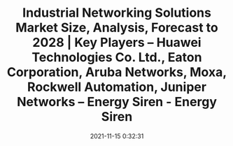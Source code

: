 ---
"title": "Industrial Networking Solutions Market Size, Analysis, Forecast to 2028 | Key Players – Huawei Technologies Co. Ltd., Eaton Corporation, Aruba Networks, Moxa, Rockwell Automation, Juniper Networks – Energy Siren - Energy Siren"
"date": "2021-11-15 0:32:31"
"feed_name": "GOOGLENEWSINDUSTRIAL"
"feed_website": "https://news.google.com/search?q=industrial%2Bincident&hl=en-US&gl=US&ceid=US:en"
"feed_rss": "https://news.google.com/rss/search?q=industrial%2Bincident&hl=en-US&gl=US&ceid=US:en"
"link": "https://energysiren.co.ke/2021/11/15/industrial-networking-solutions-market-size-analysis-forecast-to-2028/"
"source": "{'href': 'https://energysiren.co.ke', 'title': 'Energy Siren'}"
"file": "_posts/2021-1-1-09c071a5a9dff3899d80cb3a5a12d7cc927ce36f.md"
"accident": "0"
"drilling": "0"
"dead": "0"
"injured": "0"
"arrested": "0"
"place": "unknown place"
"where": "unknown site"
"causes": "unknown"
"place_uri": "unknown place"
---